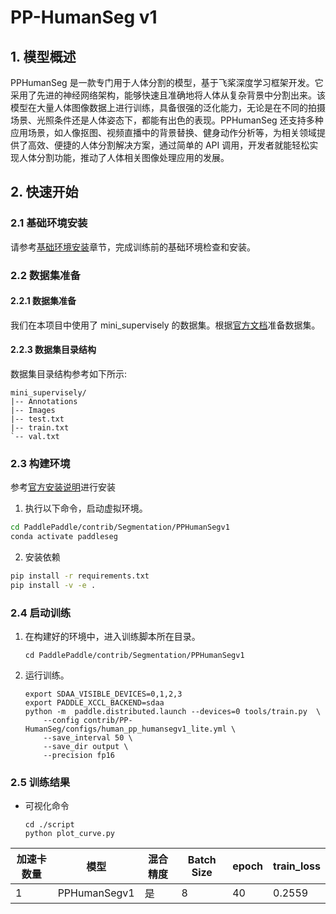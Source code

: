 # PP-HumanSeg v1

## 1. 模型概述

PPHumanSeg 是一款专门用于人体分割的模型，基于飞桨深度学习框架开发。它采用了先进的神经网络架构，能够快速且准确地将人体从复杂背景中分割出来。该模型在大量人体图像数据上进行训练，具备很强的泛化能力，无论是在不同的拍摄场景、光照条件还是人体姿态下，都能有出色的表现。PPHumanSeg 还支持多种应用场景，如人像抠图、视频直播中的背景替换、健身动作分析等，为相关领域提供了高效、便捷的人体分割解决方案，通过简单的 API 调用，开发者就能轻松实现人体分割功能，推动了人体相关图像处理应用的发展。

## 2. 快速开始

### 2.1 基础环境安装

请参考[基础环境安装](../../../../doc/Environment.md)章节，完成训练前的基础环境检查和安装。


### 2.2 数据集准备
#### 2.2.1 数据集准备

我们在本项目中使用了 mini_supervisely 的数据集。根据[官方文档](./contrib/PP-HumanSeg/README_cn.md)准备数据集。


#### 2.2.3 数据集目录结构

数据集目录结构参考如下所示:

```
mini_supervisely/
|-- Annotations
|-- Images
|-- test.txt
|-- train.txt
`-- val.txt
```

### 2.3 构建环境

参考[官方安装说明](./docs/install_cn.md)进行安装

1. 执行以下命令，启动虚拟环境。
``` bash
cd PaddlePaddle/contrib/Segmentation/PPHumanSegv1
conda activate paddleseg
```
2. 安装依赖
``` bash
pip install -r requirements.txt
pip install -v -e .
```

### 2.4 启动训练
1. 在构建好的环境中，进入训练脚本所在目录。
    ```
    cd PaddlePaddle/contrib/Segmentation/PPHumanSegv1
    ```

2. 运行训练。
    ```
    export SDAA_VISIBLE_DEVICES=0,1,2,3
    export PADDLE_XCCL_BACKEND=sdaa
    python -m  paddle.distributed.launch --devices=0 tools/train.py  \
        --config contrib/PP-HumanSeg/configs/human_pp_humansegv1_lite.yml \
        --save_interval 50 \
        --save_dir output \
        --precision fp16
    ```


### 2.5 训练结果

- 可视化命令
    ```
    cd ./script
    python plot_curve.py
    ```
| 加速卡数量 | 模型 | 混合精度 | Batch Size | epoch | train_loss |
| --- | --- | --- | --- | --- | --- |
| 1 | PPHumanSegv1 | 是 | 8 | 40 | 0.2559 |
